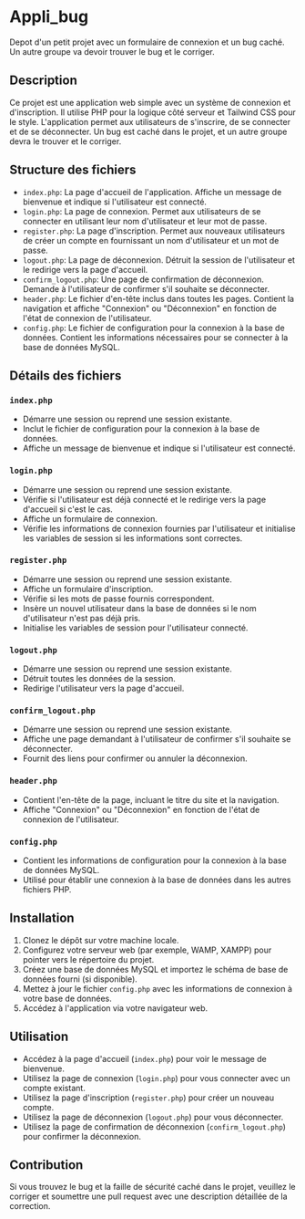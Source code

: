 # Appli_bug

Depot d'un petit projet avec un formulaire de connexion et un bug caché. Un autre groupe va devoir trouver le bug et le corriger.

## Description

Ce projet est une application web simple avec un système de connexion et d'inscription. Il utilise PHP pour la logique côté serveur et Tailwind CSS pour le style. L'application permet aux utilisateurs de s'inscrire, de se connecter et de se déconnecter. Un bug est caché dans le projet, et un autre groupe devra le trouver et le corriger.

## Structure des fichiers

- `index.php`: La page d'accueil de l'application. Affiche un message de bienvenue et indique si l'utilisateur est connecté.
- `login.php`: La page de connexion. Permet aux utilisateurs de se connecter en utilisant leur nom d'utilisateur et leur mot de passe.
- `register.php`: La page d'inscription. Permet aux nouveaux utilisateurs de créer un compte en fournissant un nom d'utilisateur et un mot de passe.
- `logout.php`: La page de déconnexion. Détruit la session de l'utilisateur et le redirige vers la page d'accueil.
- `confirm_logout.php`: Une page de confirmation de déconnexion. Demande à l'utilisateur de confirmer s'il souhaite se déconnecter.
- `header.php`: Le fichier d'en-tête inclus dans toutes les pages. Contient la navigation et affiche "Connexion" ou "Déconnexion" en fonction de l'état de connexion de l'utilisateur.
- `config.php`: Le fichier de configuration pour la connexion à la base de données. Contient les informations nécessaires pour se connecter à la base de données MySQL.

## Détails des fichiers

### `index.php`

- Démarre une session ou reprend une session existante.
- Inclut le fichier de configuration pour la connexion à la base de données.
- Affiche un message de bienvenue et indique si l'utilisateur est connecté.

### `login.php`

- Démarre une session ou reprend une session existante.
- Vérifie si l'utilisateur est déjà connecté et le redirige vers la page d'accueil si c'est le cas.
- Affiche un formulaire de connexion.
- Vérifie les informations de connexion fournies par l'utilisateur et initialise les variables de session si les informations sont correctes.

### `register.php`

- Démarre une session ou reprend une session existante.
- Affiche un formulaire d'inscription.
- Vérifie si les mots de passe fournis correspondent.
- Insère un nouvel utilisateur dans la base de données si le nom d'utilisateur n'est pas déjà pris.
- Initialise les variables de session pour l'utilisateur connecté.

### `logout.php`

- Démarre une session ou reprend une session existante.
- Détruit toutes les données de la session.
- Redirige l'utilisateur vers la page d'accueil.

### `confirm_logout.php`

- Démarre une session ou reprend une session existante.
- Affiche une page demandant à l'utilisateur de confirmer s'il souhaite se déconnecter.
- Fournit des liens pour confirmer ou annuler la déconnexion.

### `header.php`

- Contient l'en-tête de la page, incluant le titre du site et la navigation.
- Affiche "Connexion" ou "Déconnexion" en fonction de l'état de connexion de l'utilisateur.

### `config.php`

- Contient les informations de configuration pour la connexion à la base de données MySQL.
- Utilisé pour établir une connexion à la base de données dans les autres fichiers PHP.

## Installation

1. Clonez le dépôt sur votre machine locale.
2. Configurez votre serveur web (par exemple, WAMP, XAMPP) pour pointer vers le répertoire du projet.
3. Créez une base de données MySQL et importez le schéma de base de données fourni (si disponible).
4. Mettez à jour le fichier `config.php` avec les informations de connexion à votre base de données.
5. Accédez à l'application via votre navigateur web.

## Utilisation

- Accédez à la page d'accueil (`index.php`) pour voir le message de bienvenue.
- Utilisez la page de connexion (`login.php`) pour vous connecter avec un compte existant.
- Utilisez la page d'inscription (`register.php`) pour créer un nouveau compte.
- Utilisez la page de déconnexion (`logout.php`) pour vous déconnecter.
- Utilisez la page de confirmation de déconnexion (`confirm_logout.php`) pour confirmer la déconnexion.

## Contribution

Si vous trouvez le bug et la faille de sécurité caché dans le projet, veuillez le corriger et soumettre une pull request avec une description détaillée de la correction.